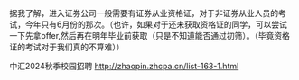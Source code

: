 据我了解，进入证券公司一般需要有证券从业资格证，对于非证券从业人员的考试，今年只有6月份的那次。（也许，如果对于还未获取资格证的同学，可以尝试一下先拿offer,然后再在明年毕业前获取（只是不知道能否通过初筛）。（毕竟资格证的考试对于我们真的不算难））


中汇2024秋季校园招聘       http://zhaopin.zhcpa.cn/list-163-1.html



